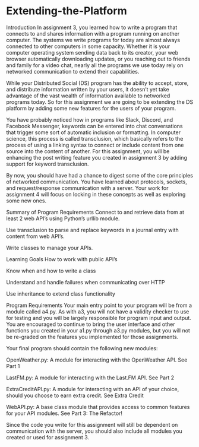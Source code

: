 # Extending-the-Platform
Introduction
In assignment 3, you learned how to write a program that connects to and shares information with a program running on another computer. The systems we write programs for today are almost always connected to other computers in some capacity. Whether it is your computer operating system sending data back to its creator, your web browser automatically downloading updates, or you reaching out to friends and family for a video chat, nearly all the programs we use today rely on networked communication to extend their capabilities.

While your Distributed Social (DS) program has the ability to accept, store, and distribute information written by your users, it doesn’t yet take advantage of the vast wealth of information available to networked programs today. So for this assignment we are going to be extending the DS platform by adding some new features for the users of your program.

You have probably noticed how in programs like Slack, Discord, and Facebook Messenger, keywords can be entered into chat conversations that trigger some sort of automatic inclusion or formatting. In computer science, this process is called transclusion, which basically refers to the process of using a linking syntax to connect or include content from one source into the content of another. For this assignment, you will be enhancing the post writing feature you created in assignment 3 by adding support for keyword transclusion.

By now, you should have had a chance to digest some of the core principles of networked communication. You have learned about protocols, sockets, and request/response communication with a server. Your work for assignment 4 will focus on locking in these concepts as well as exploring some new ones.

Summary of Program Requirements
Connect to and retrieve data from at least 2 web API’s using Python’s urllib module.

Use transclusion to parse and replace keywords in a journal entry with content from web API’s.

Write classes to manage your APIs.

Learning Goals
How to work with public API’s

Know when and how to write a class

Understand and handle failures when communicating over HTTP

Use inheritance to extend class functionality

Program Requirements
Your main entry point to your program will be from a module called a4.py. As with a3, you will not have a validity checker to use for testing and you will be largely responsible for program input and output. You are encouraged to continue to bring the user interface and other functions you created in your a1.py through a3.py modules, but you will not be re-graded on the features you implemented for those assignments.

Your final program should contain the following new modules:

OpenWeather.py: A module for interacting with the OpenWeather API. See Part 1

LastFM.py: A module for interacting with the Last.FM API. See Part 2

ExtraCreditAPI.py: A module for interacting with an API of your choice, should you choose to earn extra credit. See Extra Credit

WebAPI.py: A base class module that provides access to common features for your API modules. See Part 3: The Refactor!

Since the code you write for this assignment will still be dependent on communication with the server, you should also include all modules you created or used for assignment 3.
